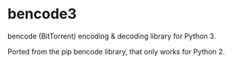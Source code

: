 bencode3
========

bencode (BitTorrent) encoding & decoding library for Python 3.

Ported from the pip bencode library, that only works for Python 2.
